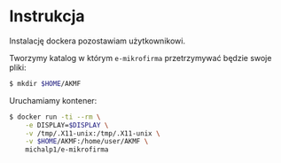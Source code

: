 # Instrukcja

Instalację dockera pozostawiam użytkownikowi. 

Tworzymy katalog w którym `e-mikrofirma` przetrzymywać będzie swoje pliki:

```sh
$ mkdir $HOME/AKMF
```

Uruchamiamy kontener:
```sh
$ docker run -ti --rm \
    -e DISPLAY=$DISPLAY \
    -v /tmp/.X11-unix:/tmp/.X11-unix \
    -v $HOME/AKMF:/home/user/AKMF \
    michalp1/e-mikrofirma
```
